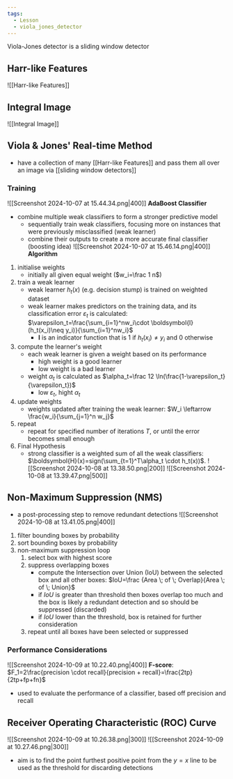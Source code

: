 ```yaml
---
tags:
  - Lesson
  - viola_jones_detector
---
```

Viola-Jones detector is a sliding window detector
## Harr-like Features
![[Harr-like Features]]
## Integral Image
![[Integral Image]]
## Viola & Jones' Real-time Method
- have a collection of many [[Harr-like Features]] and pass them all over an image via [[sliding window detectors]]
### Training
![[Screenshot 2024-10-07 at 15.44.34.png|400]]
**AdaBoost Classifier**
- combine multiple weak classifiers to form a stronger predictive model
	- sequentially train weak classifiers, focusing more on instances that were previously misclassified (weak learner)
	- combine their outputs to create a more accurate final classifier (boosting idea)
![[Screenshot 2024-10-07 at 15.46.14.png|400]]
**Algorithm**
1. initialise weights
	- initially all given equal weight ($w_i=\frac 1 n$)
2. train a weak learner
	- weak learner $h_t(x)$ (e.g. decision stump) is trained on weighted dataset
	- weak learner makes predictors on the training data, and its classification error $\varepsilon_t$ is calculated: $\varepsilon_t=\frac{\sum_{i=1}^nw_i\cdot \boldsymbol{I}(h_t(x_i)\neq y_i)}{\sum_{i=1}^nw_i}$ 
		- $\boldsymbol{I}$ is an indicator function that is $1$ if $h_t(x_i)\neq y_i$ and $0$ otherwise
3. compute the learner's weight
	- each weak learner is given a weight based on its performance
		- high weight is a good learner
		- low weight is a bad learner
	- weight $\alpha_t$ is calculated as $\alpha_t=\frac 12 \ln(\frac{1-\varepsilon_t}{\varepsilon_t})$ 
		- low $\varepsilon_t$, hight $\alpha_t$ 
4. update weights
	- weights updated after training the weak learner: $W_i \leftarrow \frac{w_i}{\sum_{j=1}^n w_j}$ 
5. repeat
	- repeat for specified number of iterations $T$, or until the error becomes small enough
6. Final Hypothesis
	- strong classifier is a weighted sum of all the weak classifiers: $\boldsymbol{H}(x)=sign(\sum_{t=1}^T\alpha_t \cdot h_t(x))$. 
![[Screenshot 2024-10-08 at 13.38.50.png|200]]
![[Screenshot 2024-10-08 at 13.39.47.png|500]]
## Non-Maximum Suppression (NMS)
- a post-processing step to remove redundant detections
![[Screenshot 2024-10-08 at 13.41.05.png|400]]
1. filter bounding boxes by probability
2. sort bounding boxes by probability
3. non-maximum suppression loop
	1. select box with highest score
	2. suppress overlapping boxes
		- compute the Intersection over Union (IoU) between the selected box and all other boxes: $IoU=\frac {Area \; of \; Overlap}{Area \; of \; Union}$
		- if $IoU$ is greater than threshold then boxes overlap too much and the box is likely a redundant detection and so should be suppressed (discarded)
		- if $IoU$ lower than the threshold, box is retained for further consideration
	3. repeat until all boxes have been selected or suppressed
### Performance Considerations
![[Screenshot 2024-10-09 at 10.22.40.png|400]]
**F-score**: $F_1=2\frac{precision \cdot recall}{precision + recall}=\frac{2tp}{2tp+fp+fn}$
- used to evaluate the performance of a classifier, based off precision and recall
## Receiver Operating Characteristic (ROC) Curve
![[Screenshot 2024-10-09 at 10.26.38.png|300]]
![[Screenshot 2024-10-09 at 10.27.46.png|300]]
- aim is to find the point furthest positive point from the $y=x$ line to be used as the threshold for discarding detections